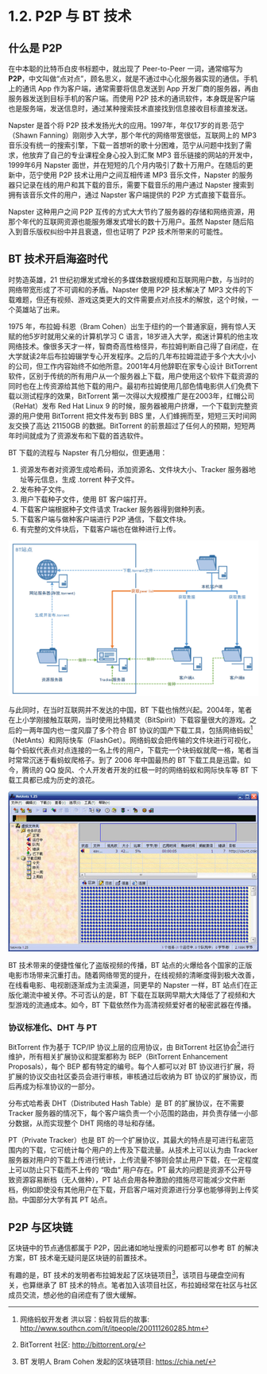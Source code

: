 # 1.2. P2P 与 BT 技术

## 什么是 P2P

在中本聪的比特币白皮书标题中，就出现了 Peer-to-Peer 一词，通常缩写为 **P2P**，中文叫做“点对点”，顾名思义，就是不通过中心化服务器实现的通信。手机上的通讯 App 作为客户端，通常需要将信息发送到 App 开发厂商的服务器，再由服务器发送到目标手机的客户端。而使用 P2P 技术的通讯软件，本身既是客户端也是服务端，发送信息时，通过某种搜索技术直接找到信息接收目标直接发送。

Napster 是首个将 P2P 技术发扬光大的应用。1997年，年仅17岁的肖恩·范宁（Shawn Fanning）刚刚步入大学，那个年代的网络带宽很低，互联网上的 MP3 音乐没有统一的搜索引擎，下载一首想听的歌十分困难，范宁从问题中找到了需求，他放弃了自己的专业课程全身心投入到汇聚 MP3 音乐链接的网站的开发中，1999年6月 Napster 面世，并在短短的几个月内吸引了数十万用户。在随后的更新中，范宁使用 P2P 技术让用户之间互相传递 MP3 音乐文件，Napster 的服务器只记录在线的用户和其下载的音乐，需要下载音乐的用户通过 Napster 搜索到拥有该音乐文件的用户，通过 Napster 客户端提供的 P2P 方式直接下载音乐。

Napster 这种用户之间 P2P 互传的方式大大节约了服务器的存储和网络资源，用那个年代的互联网资源也能服务爆发式增长的数十万用户。虽然 Napster 随后陷入到音乐版权纠纷中并且衰退，但也证明了 P2P 技术所带来的可能性。

## BT 技术开启海盗时代

时势造英雄，21 世纪初爆发式增长的多媒体数据规模和互联网用户数，与当时的网络带宽形成了不可调和的矛盾。Napster 使用 P2P 技术解决了 MP3 文件的下载难题，但还有视频、游戏这类更大的文件需要点对点技术的解放，这个时候，一个英雄站了出来。

1975 年，布拉姆·科恩（Bram Cohen）出生于纽约的一个普通家庭，拥有惊人天赋的他5岁时就用父亲的计算机学习 C 语言，18岁进入大学，痴迷计算机的他主攻网络技术。像很多天才一样，智商奇高性格怪异，布拉姆判断自己得了自闭症，在大学就读2年后布拉姆辍学专心开发程序。之后的几年布拉姆混迹于多个大大小小的公司，但工作内容始终不如他所意。2001年4月他辞职在家专心设计 BitTorrent 软件，区别于传统的所有用户从一个服务器上下载，用户使用这个软件下载资源的同时也在上传资源给其他下载的用户。最初布拉姆使用几部色情电影供人们免费下载以测试程序的效果，BitTorrent 第一次得以大规模推广是在2003年，红帽公司（ReHat）发布 Red Hat Linux 9 的时候，服务器被用户挤爆，一个下载到完整资源的用户使用 BitTorrent 把文件发布到 BBS 里，人们蜂拥而至，短短三天时间网友交换了高达 21150GB 的数据。BitTorrent 的前景超过了任何人的预期，短短两年时间就成为了资源发布和下载的首选软件。

BT 下载的流程与 Napster 有几分相似，但更通用：

1. 资源发布者对资源生成哈希码，添加资源名、文件块大小、Tracker 服务器地址等元信息，生成 .torrent 种子文件。
2. 发布种子文件。
3. 用户下载种子文件，使用 BT 客户端打开。
4. 下载客户端根据种子文件请求 Tracker 服务器得到做种列表。
5. 下载客户端与做种客户端进行 P2P 通信，下载文件块。
6. 有完整的文件块后，下载客户端也在做种进行上传。

![BT下载](./assets/1.2.1.jpg)

与此同时，在当时互联网并不发达的中国，BT 下载也悄然兴起。2004年，笔者在上小学刚接触互联网，当时使用比特精灵（BitSpirit）下载容量很大的游戏。之后的一两年国内也一度风靡了多个符合 BT 协议的国产下载工具，包括网络蚂蚁[^1]（NetAnts）和网际快车（FlashGet）。网络蚂蚁会把传输的文件块进行可视化，每个蚂蚁代表点对点连接的一名上传的用户，下载完一个块蚂蚁就爬一格，笔者当时常常沉迷于看蚂蚁爬格子。到了 2006 年中国最热的 BT 下载工具是迅雷。如今，腾讯的 QQ 旋风、个人开发者开发的红极一时的网络蚂蚁和网际快车等 BT 下载工具都已成为历史的浪花。

![网络蚂蚁](./assets/1.2.2.jpg)

BT 技术带来的便捷性催化了盗版视频的传播，BT 站点的火爆给各个国家的正版电影市场带来沉重打击。随着网络带宽的提升，在线视频的清晰度得到极大改善，在线看电影、电视剧逐渐成为主流渠道，同更早的 Napster 一样，BT 站点们在正版化潮流中被关停。不可否认的是，BT 下载在互联网早期大大降低了了视频和大型游戏的流通成本。如今，BT 下载依然作为高清视频爱好者的秘密武器在传播。

### 协议标准化、DHT 与 PT

BitTorrent 作为基于 TCP/IP 协议上层的应用协议，由 BitTorrent 社区协会[^2]进行维护，所有相关扩展协议和提案都称为 BEP（BitTorrent Enhancement Proposals），每个 BEP 都有特定的编号。每个人都可以对 BT 协议进行扩展，将扩展的协议交由社区委员会进行审核，审核通过后收纳为 BT 协议的扩展协议，而后再成为标准协议的一部分。

分布式哈希表 DHT（Distributed Hash Table）是 BT 的扩展协议，在不需要 Tracker 服务器的情况下，每个客户端负责一个小范围的路由，并负责存储一小部分数据，从而实现整个 DHT 网络的寻址和存储。

PT（Private Tracker）也是 BT 的一个扩展协议，其最大的特点是可进行私密范围内的下载，它可统计每个用户的上传及下载流量。从技术上可以认为由 Tracker 服务器对用户的下载上传进行统计，上传流量不够则会禁止用户下载，在一定程度上可以防止只下载而不上传的 “吸血” 用户存在。PT 最大的问题是资源不公开导致资源容易断档（无人做种），PT 站点会用各种激励的措施尽可能减少文件断档，例如即使没有其他用户在下载，开启客户端对资源进行分享也能够得到上传奖励。中国部分大学有其 PT 站点。

## P2P 与区块链

区块链中的节点通信都属于 P2P，因此诸如地址搜索的问题都可以参考 BT 的解决方案，BT 技术毫无疑问是区块链的前置技术。

有趣的是，BT 技术的发明者布拉姆发起了区块链项目[^3]，该项目与硬盘空间有关，也算继承了 BT 技术的特点。笔者加入该项目社区，布拉姆经常在社区与社区成员交流，想必他的自闭症有了很大缓解。

[^1]: 网络蚂蚁开发者 洪以容：蚂蚁背后的故事: http://www.southcn.com/it/itpeople/200111260285.htm

[^2]: BitTorrent 社区: http://bittorrent.org/

[^3]: BT 发明人 Bram Cohen 发起的区块链项目: https://chia.net/
